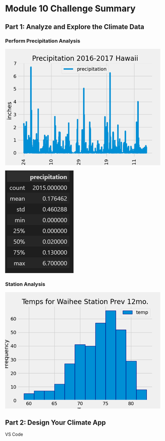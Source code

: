 # Module 10 Challenge Summary

## Part 1: Analyze and Explore the Climate Data

### Perform Precipitation Analysis
![Precipitation in inches for 2016-1017](./Images/precipitationSav.png)


![Precipitation Summary Stats](./Images/precp_summarystatsSav.png)

### Station Analysis
![Station Temperature Analysis](./Images/station-histogramSav.png)
   
## Part 2: Design Your Climate App

VS Code



